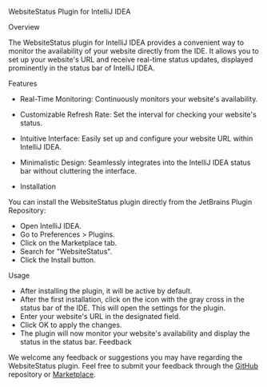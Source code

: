 WebsiteStatus Plugin for IntelliJ IDEA

Overview

The WebsiteStatus plugin for IntelliJ IDEA provides a convenient way to monitor the availability of your website directly from the IDE. It allows you to set up your website's URL and receive real-time status updates, displayed prominently in the status bar of IntelliJ IDEA.

Features


* Real-Time Monitoring: Continuously monitors your website's availability.
* Customizable Refresh Rate: Set the interval for checking your website's status.
* Intuitive Interface: Easily set up and configure your website URL within IntelliJ IDEA.
* Minimalistic Design: Seamlessly integrates into the IntelliJ IDEA status bar without cluttering the interface.

* Installation

You can install the WebsiteStatus plugin directly from the JetBrains Plugin Repository:

* Open IntelliJ IDEA.
* Go to Preferences > Plugins.
* Click on the Marketplace tab.
* Search for "WebsiteStatus".
* Click the Install button.

Usage

* After installing the plugin, it will be active by default.
* After the first installation, click on the icon with the gray cross in the status bar of the IDE. This will open the settings for the plugin.
* Enter your website's URL in the designated field.
* Click OK to apply the changes.
* The plugin will now monitor your website's availability and display the status in the status bar.
Feedback

We welcome any feedback or suggestions you may have regarding the WebsiteStatus plugin. Feel free to submit your feedback through the [GitHub](https://github.com/bohdanpokusa/web-site-status) repository or [Marketplace](https://plugins.jetbrains.com/plugin/24147-websitestatus).